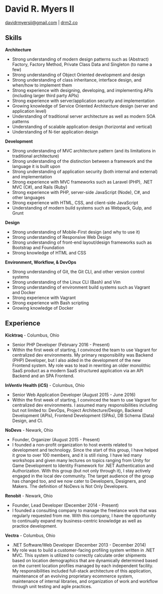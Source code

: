 # David R. Myers II

[davidrmyersii@gmail.com](mailto:davidrmyersii@gmail.com) | [drm2.co](https://drm2.co)


## Skills

**Architecture**

- Strong understanding of modern design patterns such as (Abstract) Factory, Factory Method, Private Class Data and Singleton (to name a few)
- Strong understanding of Object Oriented development and design
- Strong understanding of class inheritance, interface design, and when/how to implement them
- Strong experience with designing, developing, and implementing APIs (including larger third party APIs)
- Strong experience with server/application security and implementation
- Growing knowledge of Service Oriented Architecture design (server and application level)
- Understanding of traditional server architecture as well as modern SOA patterns
- Understanding of scalable application design (horizontal and vertical)
- Understanding of N-tier application design

**Development**

- Strong understanding of MVC architecture pattern (and its limitations in traditional architecture)
- Strong understanding of the distinction between a framework and the language it is built upon
- Strong understanding of application security (both internal and external) and implementation
- Strong experience with MVC frameworks such as Laravel (PHP), .NET MVC (C#), and Rails (Ruby)
- Strong experience with PHP, server-side JavaScript (Node), C#, and other languages
- Strong experience with HTML, CSS, and client-side JavaScript
- Understanding of modern build systems such as Webpack, Gulp, and Grunt

**Design**

- Strong understanding of Mobile-First design (and why to use it)
- Strong understanding of Responsive Web Design
- Strong understanding of front-end layout/design frameworks such as Bootstrap and Foundation
- Strong knowledge of HTML and CSS

**Environment, Workflow, & DevOps**

- Strong understanding of Git, the Git CLI, and other version control systems
- Strong understanding of the Linux CLI (Bash) and Vim
- Strong understanding of environment build systems such as Vagrant and Docker
- Strong experience with Vagrant
- Strong experience with Bash scripting
- Growing knowledge of Docker

## Experience

**Kicktraq** - Columbus, Ohio

- Senior PHP Developer (February 2016 - Present)
- Within the first week of starting, I convinced the team to use Vagrant for centralized dev environments. My primary responsibility was Backend (PHP) Developer, but I also aided in the development of the new Frontend system. My role was to lead in rewriting an older monolithic SaaS product as a modern SaaS structured application via an API Backend and an SPA Frontend.

**InVentiv Health (iCS)** - Columbus, Ohio

- Senior Web Application Developer (August 2015 - June 2016)
- Within the first week of starting, I convinced the team to use Vagrant for centralized dev environments. I assumed many responsibilities including but not limited to: DevOps, Project Architecture/Design, Backend Development (APIs), Frontend Development (SPAs), DB Schema (Data) Design, and CI.

**NoDevs** - Newark, Ohio

- Founder, Organizer (August 2015 - Present)
- I founded a non-profit organization to host events related to development and technology. Since the start of this group, I have helped it grow to over 100 members, and it is still rising. I have led many workshops and given many lectures on topics ranging from Unity for Game Development to Identity Framework for .NET Authentication and Authorization. With this group (but not only through it), I stay actively engaged in the local dev community. The target audience of the group has changed too, and we now cater to Developers, Designers, and Makers. The definition of NoDevs is Not Only Developers.

**Renobit** - Newark, Ohio

- Founder, Lead Developer (December 2014 - Present)
- I founded a consulting company to manage the freelance work that was regularly requested from me. With this company, I have the opportunity to continually expand my business-centric knowledge as well as practice development.

**Vectra** - Columbus, Ohio

- .NET Software/Web Developer (December 2013 - December 2014)
- My role was to build a customer-facing profiling system written in .NET MVC. This system is utilized to correctly calculate order shipments based on location demographics that are dynamically determined based on the current location profiles managed by each independent facility. My responsibilities included full-stack architecture of this application, maintenance of an evolving proprietary ecommerce system, maintenance of internal libraries, and organization of work and workflow through unit testing and agile practices.
